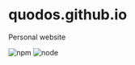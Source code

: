 # quodos.github.io
Personal website

![npm](https://img.shields.io/npm/v/npm.svg)
![node](https://img.shields.io/node/v/passport.svg)

